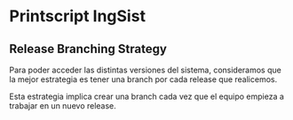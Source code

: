 # Printscript IngSist

## Release Branching Strategy

Para poder acceder las distintas versiones del sistema, consideramos que la mejor estrategia es tener una branch por cada release que realicemos.

Esta estrategia implica crear una branch cada vez que el equipo empieza a trabajar en un nuevo release.


